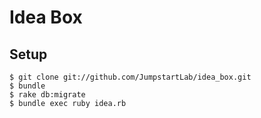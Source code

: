 # Idea Box

## Setup

```
$ git clone git://github.com/JumpstartLab/idea_box.git
$ bundle
$ rake db:migrate
$ bundle exec ruby idea.rb
```